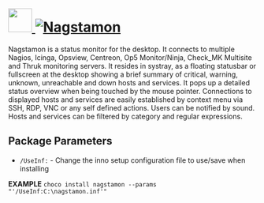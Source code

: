 # [<img src="https://cdn.jsdelivr.net/gh/AdmiringWorm/chocolatey-packages@5470b935d572ee4593af7ece11494ecff9806d16/icons/nagstamon.png" height="48" width="48" /> ![Nagstamon](https://img.shields.io/chocolatey/v/nagstamon.svg?label=Nagstamon%20(Install)&style=for-the-badge)](https://chocolatey.org/packages/nagstamon)

Nagstamon is a status monitor for the desktop. It connects to multiple Nagios, Icinga, Opsview, Centreon, Op5 Monitor/Ninja, Check_MK Multisite and Thruk monitoring servers. It resides in systray, as a floating statusbar or fullscreen at the desktop showing a brief summary of critical, warning, unknown, unreachable and down hosts and services. It pops up a detailed status overview when being touched by the mouse pointer. Connections to displayed hosts and services are easily established by context menu via SSH, RDP, VNC or any self defined actions. Users can be notified by sound. Hosts and services can be filtered by category and regular expressions.

## Package Parameters
- `/UseInf:` - Change the inno setup configuration file to use/save when installing

**EXAMPLE**
`choco install nagstamon --params "'/UseInf:C:\nagstamon.inf'"`
